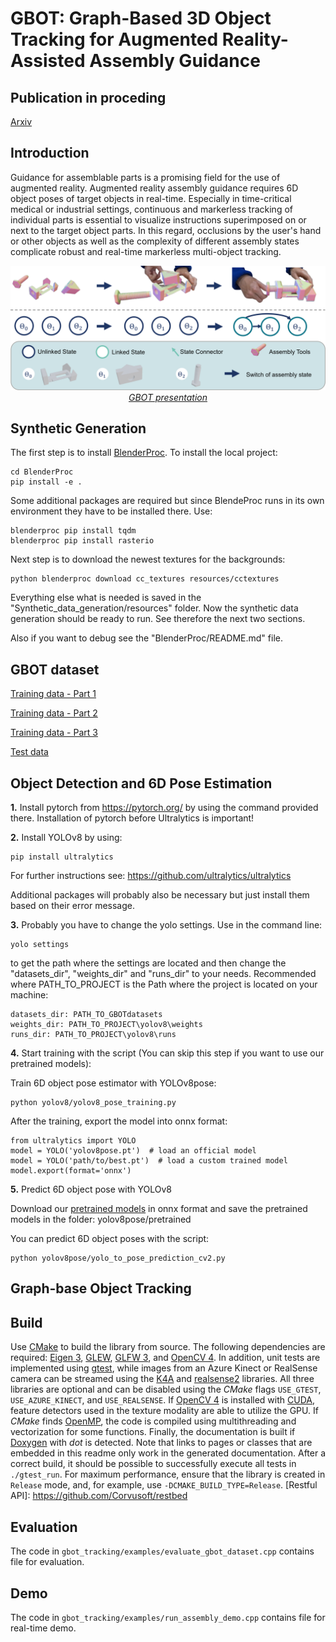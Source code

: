 # GBOT: Graph-Based 3D Object Tracking for Augmented Reality-Assisted Assembly Guidance

## Publication in proceding
[Arxiv](https://arxiv.org/pdf/2402.07677.pdf)


## Introduction
Guidance for assemblable parts is a promising field for the use of augmented reality. Augmented reality assembly guidance requires 6D object poses of target objects in real-time. Especially in time-critical medical or industrial settings, continuous and markerless tracking of individual parts is essential to visualize instructions superimposed on or next to the target object parts. In this regard, occlusions by the user's hand or other objects as well as the complexity of different assembly states complicate robust and real-time markerless multi-object tracking. 



<a href="https://www.youtube.com/watch?v=kzg_SJPDdwI">
<p align="center">
 <img src="asset/teaser_proposal.png">
    <br> 
    <em>GBOT presentation</em>
</p>
</a>

## Synthetic Generation
The first step is to install [BlenderProc](https://github.com/DLR-RM/BlenderProc).
To install the local project:

    cd BlenderProc
    pip install -e .

Some additional packages are required but since BlendeProc runs in its own environment they have to be installed there.
Use:

    blenderproc pip install tqdm
    blenderproc pip install rasterio

Next step is to download the newest textures for the backgrounds:

    python blenderproc download cc_textures resources/cctextures    

Everything else what is needed is saved in the "Synthetic_data_generation/resources" folder.
Now the synthetic data generation should be ready to run. See therefore the next two sections.

Also if you want to debug see the "BlenderProc/README.md" file.

## GBOT dataset
[Training data - Part 1](https://zenodo.org/records/10710192)

[Training data - Part 2](https://zenodo.org/records/10711596)

[Training data - Part 3](https://zenodo.org/records/10712475)

[Test data](https://zenodo.org/records/10712703)


## Object Detection and 6D Pose Estimation
**1.** Install pytorch from https://pytorch.org/ by using the command provided there. Installation of pytorch before Ultralytics is important!

**2.** Install YOLOv8 by using:

    pip install ultralytics

For further instructions see: https://github.com/ultralytics/ultralytics

Additional packages will probably also be necessary but just install them based on their error message.

**3.** Probably you have to change the yolo settings. Use in the command line:
    
    yolo settings

to get the path where the settings are located and then change the "datasets_dir", "weights_dir" and "runs_dir" to your needs.
Recommended where PATH_TO_PROJECT is the Path where the project is located on your machine:

    datasets_dir: PATH_TO_GBOTdatasets
    weights_dir: PATH_TO_PROJECT\yolov8\weights  
    runs_dir: PATH_TO_PROJECT\yolov8\runs 

**4.** Start training with the script (You can skip this step if you want to use our pretrained models):

Train 6D object pose estimator with YOLOv8pose:

    python yolov8/yolov8_pose_training.py

 After the training, export the model into onnx format:

    from ultralytics import YOLO
    model = YOLO('yolov8pose.pt')  # load an official model
    model = YOLO('path/to/best.pt')  # load a custom trained model
    model.export(format='onnx')

**5.** Predict 6D object pose with YOLOv8

Download our [pretrained models](https://zenodo.org/records/10688659) in onnx format and save the pretrained models in the folder: yolov8pose/pretrained

You can predict 6D object poses with the script:

    python yolov8pose/yolo_to_pose_prediction_cv2.py


## Graph-base Object Tracking

## Build
Use [CMake](https://cmake.org/) to build the library from source. The following dependencies are required: [Eigen 3](https://eigen.tuxfamily.org/index.php?title=Main_Page), [GLEW](http://glew.sourceforge.net/), [GLFW 3](https://www.glfw.org/), and [OpenCV 4](https://opencv.org/). In addition, unit tests are implemented using [gtest](https://github.com/google/googletest), while images from an Azure Kinect or RealSense camera can be streamed using the [K4A](https://github.com/microsoft/Azure-Kinect-Sensor-SDK) and [realsense2](https://github.com/IntelRealSense/librealsense) libraries. All three libraries are optional and can be disabled using the *CMake* flags `USE_GTEST`, `USE_AZURE_KINECT`, and `USE_REALSENSE`. If [OpenCV 4](https://opencv.org/) is installed with [CUDA](https://developer.nvidia.com/cuda-downloads), feature detectors used in the texture modality are able to utilize the GPU. If *CMake* finds [OpenMP](https://www.openmp.org/), the code is compiled using multithreading and vectorization for some functions. Finally, the documentation is built if [Doxygen](https://www.doxygen.nl/index.html) with *dot* is detected. Note that links to pages or classes that are embedded in this readme only work in the generated documentation. After a correct build, it should be possible to successfully execute all tests in `./gtest_run`. For maximum performance, ensure that the library is created in `Release` mode, and, for example, use `-DCMAKE_BUILD_TYPE=Release`.
[Restful API]: https://github.com/Corvusoft/restbed

## Evaluation
The code in `gbot_tracking/examples/evaluate_gbot_dataset.cpp` contains file for evaluation.

## Demo
The code in `gbot_tracking/examples/run_assembly_demo.cpp` contains file for real-time demo.
